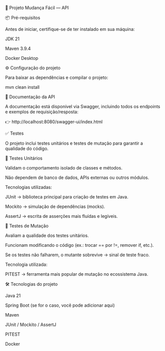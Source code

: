🚀 Projeto Mudança Fácil — API

📦 Pré-requisitos

Antes de iniciar, certifique-se de ter instalado em sua máquina:

JDK 21

Maven 3.9.4

Docker Desktop

⚙️ Configuração do projeto

Para baixar as dependências e compilar o projeto:

mvn clean install

📖 Documentação da API

A documentação está disponível via Swagger, incluindo todos os endpoints e exemplos de requisição/resposta:

👉 http://localhost:8080/swagger-ui/index.html

✅ Testes

O projeto inclui testes unitários e testes de mutação para garantir a qualidade do código.

🔹 Testes Unitários

Validam o comportamento isolado de classes e métodos.

Não dependem de banco de dados, APIs externas ou outros módulos.

Tecnologias utilizadas:

JUnit → biblioteca principal para criação de testes em Java.

Mockito → simulação de dependências (mocks).

AssertJ → escrita de asserções mais fluídas e legíveis.

🔹 Testes de Mutação

Avaliam a qualidade dos testes unitários.

Funcionam modificando o código (ex.: trocar == por !=, remover if, etc.).

Se os testes não falharem, o mutante sobrevive → sinal de teste fraco.

Tecnologia utilizada:

PITEST → ferramenta mais popular de mutação no ecossistema Java.

🛠️ Tecnologias do projeto

Java 21

Spring Boot (se for o caso, você pode adicionar aqui)

Maven

JUnit / Mockito / AssertJ

PITEST

Docker